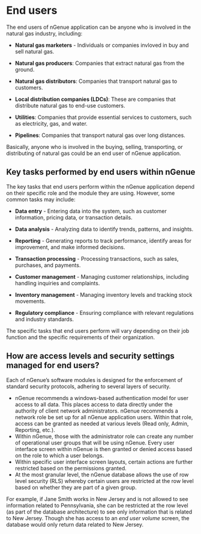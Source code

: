 # End users

The end users of nGenue application can be anyone who is involved in the natural gas industry, including:

- **Natural gas marketers** - Individuals or companies invloved in buy and sell natural gas.

- **Natural gas producers**: Companies that extract natural gas from the ground.
- **Natural gas distributors**: Companies that transport natural gas to customers.
- **Local distribution companies (LDCs)**: These are companies that distribute natural gas to end-use customers.
- **Utilities**: Companies that provide essential services to customers, such as electricity, gas, and water.
- **Pipelines**: Companies that transport natural gas over long distances.

Basically, anyone who is involved in the buying, selling, transporting, or distributing of natural gas could be an end user of nGenue application.


## Key tasks performed by end users within nGenue

The key tasks that end users perform within the nGenue application depend on their specific role and the module they are using. However, some common tasks may include:

- **Data entry** - Entering data into the system, such as customer information, pricing data, or transaction details.

- **Data analysis** - Analyzing data to identify trends, patterns, and insights.
- **Reporting** - Generating reports to track performance, identify areas for improvement, and make informed decisions.
- **Transaction processing** - Processing transactions, such as sales, purchases, and payments.
- **Customer management** - Managing customer relationships, including handling inquiries and complaints.
- **Inventory management** - Managing inventory levels and tracking stock movements.
- **Regulatory compliance** - Ensuring compliance with relevant regulations and industry standards.

The specific tasks that end users perform will vary depending on their job function and the specific requirements of their organization.

## How are access levels and security settings managed for end users?

Each of nGenue’s software modules is designed for the enforcement of standard security protocols, adhering to several layers of security.

- nGenue recommends a windows-based authentication model for user access to all data. This places access to data directly under the authority of client network administrators. nGenue recommends a network role be set up for all nGenue application users. Within that role, access can be granted as needed at various levels (Read only, Admin, Reporting, etc.).
- Within nGenue, those with the administrator role can create any number of operational user groups that will be using nGenue. Every user interface screen within nGenue is then granted or denied access based on the role to which a user belongs. 
- Within specific user interface screen layouts, certain actions are further restricted based on the permissions granted.
- At the most granular level, the nGenue database allows the use of row level security (RLS) whereby certain users are restricted at the row level based on whether they are part of a given group. 

For example, if Jane Smith works in New Jersey and is not allowed to see information related to Pennsylvania, she can be restricted at the row level (as part of the database architecture) to see only information that is related to New Jersey. Though she has access to an *end user volume* screen, the database would only return data related to New Jersey.


